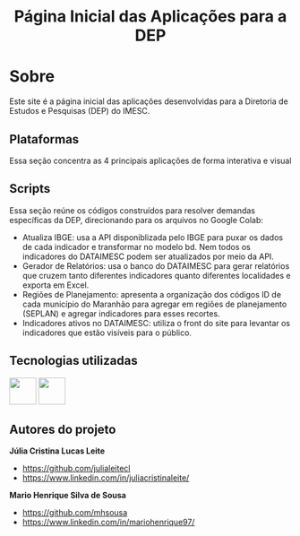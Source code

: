 <h1 align="center">Página Inicial das Aplicações para a DEP</h1>

# Sobre 
Este site é a página inicial das aplicações desenvolvidas para a Diretoria de Estudos e Pesquisas (DEP) do IMESC.

## Plataformas
Essa seção concentra as 4 principais aplicações de forma interativa e visual

## Scripts
Essa seção reúne os códigos construídos para resolver demandas específicas da DEP, direcionando para os arquivos no Google Colab:
  - Atualiza IBGE: usa a API disponiblizada pelo IBGE para puxar os dados de cada indicador e transformar no modelo bd. Nem todos os indicadores do DATAIMESC podem ser atualizados por meio da API.
  - Gerador de Relatórios: usa o banco do DATAIMESC para gerar relatórios que cruzem tanto diferentes indicadores quanto diferentes localidades e exporta em Excel.
  - Regiões de Planejamento: apresenta a organização dos códigos ID de cada município do Maranhão para agregar em regiões de planejamento (SEPLAN) e agregar indicadores para esses recortes.
  - Indicadores ativos no DATAIMESC: utiliza o front do site para levantar os indicadores que estão visíveis para o público.

## Tecnologias utilizadas
<p display="inline-block">
  <img width="48" src="https://s3.dualstack.us-east-2.amazonaws.com/pythondotorg-assets/media/community/logos/python-logo-only.png"/>
  <img width="48" src="https://resources.jetbrains.com/storage/products/company/brand/logos/jb_square.png"/>
</p>

## Autores do projeto
**Júlia Cristina Lucas Leite** 
  - https://github.com/julialeitecl
  - https://www.linkedin.com/in/juliacristinaleite/

**Mario Henrique Silva de Sousa** 
  - https://github.com/mhsousa
  - https://www.linkedin.com/in/mariohenrique97/
